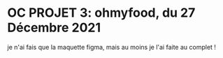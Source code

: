 # OC PROJET 3: ohmyfood, du 27 Décembre 2021

je n'ai fais que la maquette figma, mais au moins je l'ai faite au complet !


